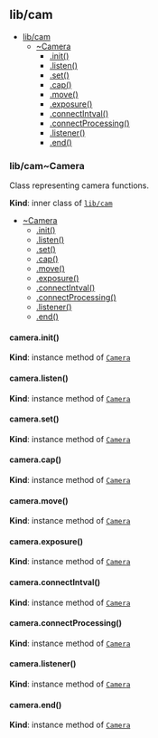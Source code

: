 <a name="module_lib/cam"></a>

## lib/cam

* [lib/cam](#module_lib/cam)
    * [~Camera](#module_lib/cam..Camera)
        * [.init()](#module_lib/cam..Camera+init)
        * [.listen()](#module_lib/cam..Camera+listen)
        * [.set()](#module_lib/cam..Camera+set)
        * [.cap()](#module_lib/cam..Camera+cap)
        * [.move()](#module_lib/cam..Camera+move)
        * [.exposure()](#module_lib/cam..Camera+exposure)
        * [.connectIntval()](#module_lib/cam..Camera+connectIntval)
        * [.connectProcessing()](#module_lib/cam..Camera+connectProcessing)
        * [.listener()](#module_lib/cam..Camera+listener)
        * [.end()](#module_lib/cam..Camera+end)

<a name="module_lib/cam..Camera"></a>

### lib/cam~Camera
Class representing camera functions.

**Kind**: inner class of [<code>lib/cam</code>](#module_lib/cam)  

* [~Camera](#module_lib/cam..Camera)
    * [.init()](#module_lib/cam..Camera+init)
    * [.listen()](#module_lib/cam..Camera+listen)
    * [.set()](#module_lib/cam..Camera+set)
    * [.cap()](#module_lib/cam..Camera+cap)
    * [.move()](#module_lib/cam..Camera+move)
    * [.exposure()](#module_lib/cam..Camera+exposure)
    * [.connectIntval()](#module_lib/cam..Camera+connectIntval)
    * [.connectProcessing()](#module_lib/cam..Camera+connectProcessing)
    * [.listener()](#module_lib/cam..Camera+listener)
    * [.end()](#module_lib/cam..Camera+end)

<a name="module_lib/cam..Camera+init"></a>

#### camera.init()
**Kind**: instance method of [<code>Camera</code>](#module_lib/cam..Camera)  
<a name="module_lib/cam..Camera+listen"></a>

#### camera.listen()
**Kind**: instance method of [<code>Camera</code>](#module_lib/cam..Camera)  
<a name="module_lib/cam..Camera+set"></a>

#### camera.set()
**Kind**: instance method of [<code>Camera</code>](#module_lib/cam..Camera)  
<a name="module_lib/cam..Camera+cap"></a>

#### camera.cap()
**Kind**: instance method of [<code>Camera</code>](#module_lib/cam..Camera)  
<a name="module_lib/cam..Camera+move"></a>

#### camera.move()
**Kind**: instance method of [<code>Camera</code>](#module_lib/cam..Camera)  
<a name="module_lib/cam..Camera+exposure"></a>

#### camera.exposure()
**Kind**: instance method of [<code>Camera</code>](#module_lib/cam..Camera)  
<a name="module_lib/cam..Camera+connectIntval"></a>

#### camera.connectIntval()
**Kind**: instance method of [<code>Camera</code>](#module_lib/cam..Camera)  
<a name="module_lib/cam..Camera+connectProcessing"></a>

#### camera.connectProcessing()
**Kind**: instance method of [<code>Camera</code>](#module_lib/cam..Camera)  
<a name="module_lib/cam..Camera+listener"></a>

#### camera.listener()
**Kind**: instance method of [<code>Camera</code>](#module_lib/cam..Camera)  
<a name="module_lib/cam..Camera+end"></a>

#### camera.end()
**Kind**: instance method of [<code>Camera</code>](#module_lib/cam..Camera)  
